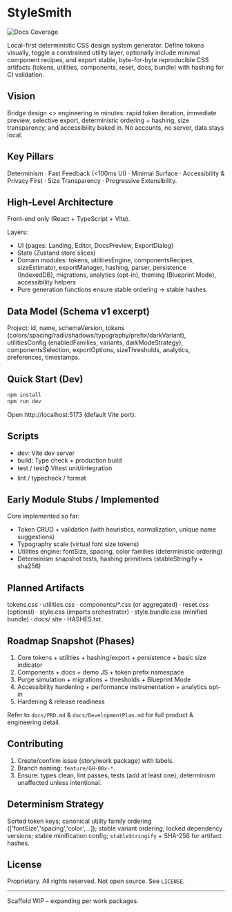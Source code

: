 # StyleSmith

<!-- DOCS_COVERAGE_START -->
![Docs Coverage](https://img.shields.io/badge/docs--coverage-12%2F14%20(86%25)-green)
<!-- DOCS_COVERAGE_END -->

Local-first deterministic CSS design system generator. Define tokens visually, toggle a constrained utility layer, optionally include minimal component recipes, and export stable, byte-for-byte reproducible CSS artifacts (tokens, utilities, components, reset, docs, bundle) with hashing for CI validation.

## Vision
Bridge design <> engineering in minutes: rapid token iteration, immediate preview, selective export, deterministic ordering + hashing, size transparency, and accessibility baked in. No accounts, no server, data stays local.

## Key Pillars
Determinism · Fast Feedback (<100ms UI) · Minimal Surface · Accessibility & Privacy First · Size Transparency · Progressive Extensibility.

## High-Level Architecture
Front-end only (React + TypeScript + Vite).

Layers:
- UI (pages: Landing, Editor, DocsPreview, ExportDialog)
- State (Zustand store slices)
- Domain modules: tokens, utilitiesEngine, componentsRecipes, sizeEstimator, exportManager, hashing, parser, persistence (IndexedDB), migrations, analytics (opt-in), theming (Blueprint Mode), accessibility helpers
- Pure generation functions ensure stable ordering → stable hashes.

## Data Model (Schema v1 excerpt)
Project: id, name, schemaVersion, tokens (colors/spacing/radii/shadows/typography/prefix/darkVariant), utilitiesConfig (enabledFamilies, variants, darkModeStrategy), componentsSelection, exportOptions, sizeThresholds, analytics, preferences, timestamps.

## Quick Start (Dev)
```bash
npm install
npm run dev
```
Open http://localhost:5173 (default Vite port).

## Scripts
- dev: Vite dev server
- build: Type check + production build
- test / test:watch: Vitest unit/integration
- lint / typecheck / format

## Early Module Stubs / Implemented
Core implemented so far:
- Token CRUD + validation (with heuristics, normalization, unique name suggestions)
- Typography scale (virtual font size tokens)
- Utilities engine: fontSize, spacing, color families (deterministic ordering)
- Determinism snapshot tests, hashing primitives (stableStringify + sha256)

## Planned Artifacts
tokens.css · utilities.css · components/*.css (or aggregated) · reset.css (optional) · style.css (imports orchestrator) · style.bundle.css (minified bundle) · docs/ site · HASHES.txt.

## Roadmap Snapshot (Phases)
1. Core tokens + utilities + hashing/export + persistence + basic size indicator
2. Components + docs + demo JS + token prefix namespace
3. Purge simulation + migrations + thresholds + Blueprint Mode
4. Accessibility hardening + performance instrumentation + analytics opt-in
5. Hardening & release readiness

Refer to `docs/PRD.md` & `docs/DevelopmentPlan.md` for full product & engineering detail.

## Contributing
1. Create/confirm issue (story/work package) with labels.
2. Branch naming: `feature/GH-00x-*`.
3. Ensure: types clean, lint passes, tests (add at least one), determinism unaffected unless intentional.

## Determinism Strategy
Sorted token keys; canonical utility family ordering (['fontSize','spacing','color',...]); stable variant ordering; locked dependency versions; stable minification config; `stableStringify` + SHA-256 for artifact hashes.

## License
Proprietary. All rights reserved. Not open source. See `LICENSE`.

---
Scaffold WIP – expanding per work packages.
